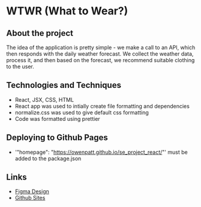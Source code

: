# WTWR (What to Wear?)

## About the project

The idea of the application is pretty simple - we make a call to an API, which then responds with the daily weather forecast. We collect the weather data, process it, and then based on the forecast, we recommend suitable clothing to the user.

## Technologies and Techniques

- React, JSX, CSS, HTML
- React app was used to intially create file formatting and dependencies
- normalize.css was used to give default css formatting
- Code was formatted using prettier

## Deploying to Github Pages

- '"homepage": "https://owenpatt.github.io/se_project_react/"' must be added to the package.json

## Links

- [Figma Design](https://www.figma.com/file/DTojSwldenF9UPKQZd6RRb/Sprint-10%3A-WTWR)
- [Github Sites](https://owenpatt.github.io/se_project_react/)
